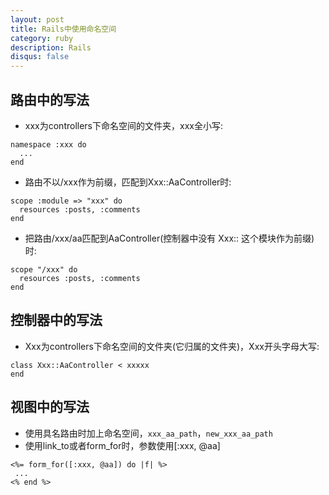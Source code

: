 ```yaml
---
layout: post
title: Rails中使用命名空间
category: ruby
description: Rails
disqus: false
---
```


## 路由中的写法

* xxx为controllers下命名空间的文件夹，xxx全小写:

```
namespace :xxx do
  ...
end
```
* 路由不以/xxx作为前缀，匹配到Xxx::AaController时:

```
scope :module => "xxx" do
  resources :posts, :comments
end
```
* 把路由/xxx/aa匹配到AaController(控制器中没有 Xxx:: 这个模块作为前缀)时:

```
scope "/xxx" do
  resources :posts, :comments
end
```

## 控制器中的写法

* Xxx为controllers下命名空间的文件夹(它归属的文件夹)，Xxx开头字母大写:

```
class Xxx::AaController < xxxxx
end
```

## 视图中的写法

* 使用具名路由时加上命名空间，`xxx_aa_path`，`new_xxx_aa_path`
* 使用link_to或者form_for时，参数使用[:xxx, @aa]

```
<%= form_for([:xxx, @aa]) do |f| %>
 ...
<% end %>
```
